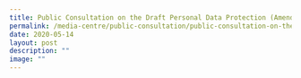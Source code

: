 ```yaml
---
title: Public Consultation on the Draft Personal Data Protection (Amendment) Bill
permalink: /media-centre/public-consultation/public-consultation-on-the-personal-data-protection-amendment-bill/
date: 2020-05-14
layout: post
description: ""
image: ""
---
```

